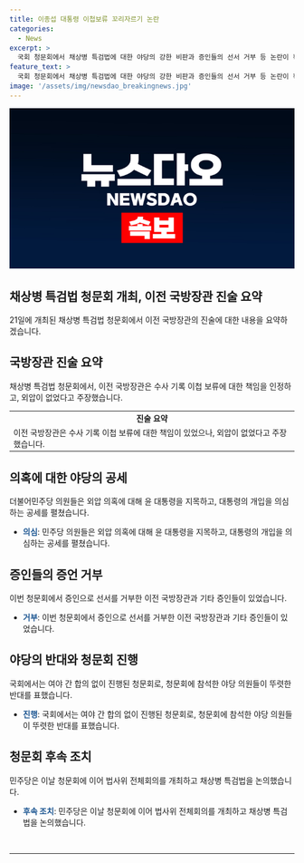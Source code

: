 ```yaml
---
title: 이종섭 대통령 이첩보류 꼬리자르기 논란
categories:
  - News
excerpt: >
  국회 청문회에서 채상병 특검법에 대한 야당의 강한 비판과 증인들의 선서 거부 등 논란이 확산되고 있다. 전 국방부 장관은 외압 여부에 대한 의혹을 부인하며, 대통령의 개입이 없었다고 주장했다. 민주당은 대통령의 격노와 외압 의혹을 강조하며 공세를 이어가고 있지만, 새로운 사실은 드러나지 않았다. 야당의 요구에도 불구하고 청문회는 반쪽으로 진행되었으며, 핵심 증인들의 선서 거부로 고성이 오갔다. 청문회를 통해 특검법을 처리하기 위한 민주당의 계획과 관련된 논란도 확산되고 있다. (단어 수: 150)
feature_text: >
  국회 청문회에서 채상병 특검법에 대한 야당의 강한 비판과 증인들의 선서 거부 등 논란이 확산되고 있다. 전 국방부 장관은 외압 여부에 대한 의혹을 부인하며, 대통령의 개입이 없었다고 주장했다. 민주당은 대통령의 격노와 외압 의혹을 강조하며 공세를 이어가고 있지만, 새로운 사실은 드러나지 않았다. 야당의 요구에도 불구하고 청문회는 반쪽으로 진행되었으며, 핵심 증인들의 선서 거부로 고성이 오갔다. 청문회를 통해 특검법을 처리하기 위한 민주당의 계획과 관련된 논란도 확산되고 있다. (단어 수: 150)
image: '/assets/img/newsdao_breakingnews.jpg'
---
```


<p><img src="/assets/img/newsdao_breakingnews.jpg" alt="firstkoreanews 속보" /></p>

<h2 data-ke-size="size26">채상병 특검법 청문회 개최, 이전 국방장관 진술 요약</h2>

<p data-ke-size="size16">21일에 개최된 채상병 특검법 청문회에서 이전 국방장관의 진술에 대한 내용을 요약하겠습니다.</p>

<h2 data-ke-size="size24">국방장관 진술 요약</h2>

<p data-ke-size="size16">채상병 특검법 청문회에서, 이전 국방장관은 수사 기록 이첩 보류에 대한 책임을 인정하고, 외압이 없었다고 주장했습니다.</p>

<table>
  <tr>
    <td style="text-align: center; height: 17px;"><b>진술 요약</b></td>
  </tr>
  <tr>
    <td>이전 국방장관은 수사 기록 이첩 보류에 대한 책임이 있었으나, 외압이 없었다고 주장했습니다.</td>
  </tr>
</table>

<h2 data-ke-size="size24">의혹에 대한 야당의 공세</h2>

<p data-ke-size="size16">더불어민주당 의원들은 외압 의혹에 대해 윤 대통령을 지목하고, 대통령의 개입을 의심하는 공세를 펼쳤습니다.</p>

<ul>
  <li><b><span style="color: #1a5490;">의심</span></b>: 민주당 의원들은 외압 의혹에 대해 윤 대통령을 지목하고, 대통령의 개입을 의심하는 공세를 펼쳤습니다.</li>
</ul>

<h2 data-ke-size="size24">증인들의 증언 거부</h2>

<p data-ke-size="size16">이번 청문회에서 증인으로 선서를 거부한 이전 국방장관과 기타 증인들이 있었습니다.</p>

<ul>
  <li><b><span style="color: #1a5490;">거부</span></b>: 이번 청문회에서 증인으로 선서를 거부한 이전 국방장관과 기타 증인들이 있었습니다.</li>
</ul>

<h2 data-ke-size="size24">야당의 반대와 청문회 진행</h2>

<p data-ke-size="size16">국회에서는 여야 간 합의 없이 진행된 청문회로, 청문회에 참석한 야당 의원들이 뚜렷한 반대를 표했습니다.</p>

<ul>
  <li><b><span style="color: #1a5490;">진행</span></b>: 국회에서는 여야 간 합의 없이 진행된 청문회로, 청문회에 참석한 야당 의원들이 뚜렷한 반대를 표했습니다.</li>
</ul>

<h2 data-ke-size="size24">청문회 후속 조치</h2>

<p data-ke-size="size16">민주당은 이날 청문회에 이어 법사위 전체회의를 개최하고 채상병 특검법을 논의했습니다.</p>

<ul>
  <li><b><span style="color: #1a5490;">후속 조치</span></b>: 민주당은 이날 청문회에 이어 법사위 전체회의를 개최하고 채상병 특검법을 논의했습니다.</li>
</ul>

<p data-ke-size="size16">&nbsp;</p>

<hr>

<p data-ke-size="size16">&nbsp;</p>

